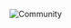![Community](https://community.c3.ai/t/adding-ui-metadata-validation-to-your-package-and-repo/9130/5)
